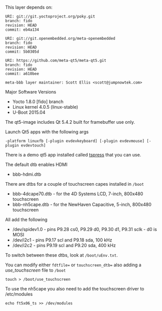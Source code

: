 This layer depends on:

    URI: git://git.yoctoproject.org/poky.git
    branch: fido 
    revision: HEAD
    commit: eb4a134

    URI: git://git.openembedded.org/meta-openembedded
    branch: fido 
    revision: HEAD
    commit: 5b0305d

    URI: https://github.com/meta-qt5/meta-qt5.git
    branch: fido
    revision: HEAD
    commit: a610bee

    meta-bbb layer maintainer: Scott Ellis <scott@jumpnowtek.com>


Major Software Versions

* Yocto 1.8.0 [fido] branch
* Linux kernel 4.0.5 (linux-stable)
* U-Boot 2015.04

The qt5-image includes Qt 5.4.2 built for framebuffer use only.

Launch Qt5 apps with the following args 

    -platform linuxfb [-plugin evdevkeyboard] [-plugin evdevmouse] [-plugin evdevtouch]

There is a demo qt5 app installed called [tspress][tspress] that you can use.

The default dtb enables HDMI

* bbb-hdmi.dtb

There are dtbs for a couple of touchscreen capes installed in `/boot`

* bbb-4dcape70.dtb - for the 4D Systems LCD, 7-inch, 800x480 touchscreen 
* bbb-nh5cape.dtb - for the NewHaven Capacitive, 5-inch, 800x480 touchscreen 

All add the following

* /dev/spidev1.0 - pins P9.28 cs0, P9.29 d0, P9.30 d1, P9.31 sclk - d0 is MOSI
* /dev/i2c1 - pins P9.17 scl and P9.18 sda, 100 kHz
* /dev/i2c2 - pins P9.19 scl and P9.20 sda, 400 kHz


To switch between these dtbs, look at `/boot/uEnv.txt`.

You can modify either `fdtfile=` or `touchscreen_dtb=` also adding a *use_touchscreen*
file to `/boot`

    touch > /boot/use_touchscreen


To use the nh5cape you also need to add the touchscreen driver to /etc/modules

    echo ft5x06_ts >> /dev/modules


[tspress]: https://github.com/scottellis/tspress
